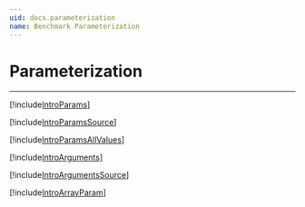 ```yaml
---
uid: docs.parameterization
name: Benchmark Parameterization
---
```


# Parameterization

---

[!include[IntroParams](../samples/IntroParams.md)]

[!include[IntroParamsSource](../samples/IntroParamsSource.md)]

[!include[IntroParamsAllValues](../samples/IntroParamsAllValues.md)]

[!include[IntroArguments](../samples/IntroArguments.md)]

[!include[IntroArgumentsSource](../samples/IntroArgumentsSource.md)]

[!include[IntroArrayParam](../samples/IntroArrayParam.md)]
